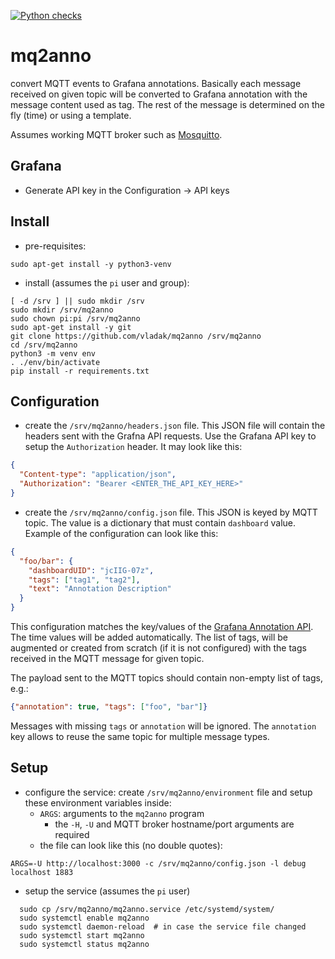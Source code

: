 [![Python checks](https://github.com/vladak/mq2anno/actions/workflows/python-checks.yml/badge.svg)](https://github.com/vladak/mq2anno/actions/workflows/python-checks.yml)

# mq2anno

convert MQTT events to Grafana annotations. Basically each message received on given topic will be converted to Grafana annotation with the message content used as tag. The rest of the message is determined on the fly (time) or using a template.

Assumes working MQTT broker such as [Mosquitto](https://github.com/eclipse/mosquitto).

## Grafana

- Generate API key in the Configuration -> API keys 

## Install

- pre-requisites:
```
sudo apt-get install -y python3-venv
```
- install (assumes the `pi` user and group):
```
[ -d /srv ] || sudo mkdir /srv
sudo mkdir /srv/mq2anno
sudo chown pi:pi /srv/mq2anno
sudo apt-get install -y git
git clone https://github.com/vladak/mq2anno /srv/mq2anno
cd /srv/mq2anno
python3 -m venv env
. ./env/bin/activate
pip install -r requirements.txt
```

## Configuration

- create the `/srv/mq2anno/headers.json` file. This JSON file will contain the headers sent with the Grafna API requests. Use the Grafana API key to setup the `Authorization` header. It may look like this:
```json
{
  "Content-type": "application/json",
  "Authorization": "Bearer <ENTER_THE_API_KEY_HERE>"
}
```
- create the `/srv/mq2anno/config.json` file. This JSON is keyed by MQTT topic. The value is a dictionary that must contain `dashboard` value.
Example of the configuration can look like this:
```json
{
  "foo/bar": {
    "dashboardUID": "jcIIG-07z",
    "tags": ["tag1", "tag2"],
    "text": "Annotation Description"
  }
}
```

This configuration matches the key/values of the [Grafana Annotation API](https://grafana.com/docs/grafana/latest/developers/http_api/annotations/#create-annotation).
The time values will be added automatically.
The list of tags, will be augmented or created from scratch (if it is not configured) with the tags received in the MQTT message for given topic.

The payload sent to the MQTT topics should contain non-empty list of tags, e.g.:
```json
{"annotation": true, "tags": ["foo", "bar"]}
```

Messages with missing `tags` or `annotation` will be ignored. The `annotation` key allows to reuse the same topic for multiple message types.

## Setup

- configure the service: create `/srv/mq2anno/environment` file and setup these environment variables inside:
  - `ARGS`: arguments to the `mq2anno` program
    - the `-H`, `-U` and MQTT broker hostname/port arguments are required
  - the file can look like this (no double quotes):
```
ARGS=-U http://localhost:3000 -c /srv/mq2anno/config.json -l debug localhost 1883
```
- setup the service (assumes the `pi` user)
```
  sudo cp /srv/mq2anno/mq2anno.service /etc/systemd/system/
  sudo systemctl enable mq2anno
  sudo systemctl daemon-reload  # in case the service file changed
  sudo systemctl start mq2anno
  sudo systemctl status mq2anno
```


